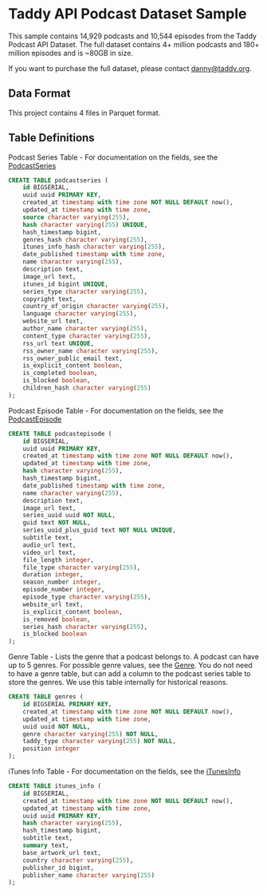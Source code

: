 # Taddy API Podcast Dataset Sample

This sample contains 14,929 podcasts and 10,544 episodes from the Taddy Podcast API Dataset. The full dataset contains 4+ million podcasts and 180+ million episodes and is ~80GB in size.

If you want to purchase the full dataset, please contact [danny@taddy.org](mailto:danny@taddy.org).

## Data Format

This project contains 4 files in Parquet format.

## Table Definitions

Podcast Series Table - For documentation on the fields, see the [PodcastSeries](https://taddy.org/developers/podcast-api/podcastseries)

```sql
CREATE TABLE podcastseries (
    id BIGSERIAL,
    uuid uuid PRIMARY KEY,
    created_at timestamp with time zone NOT NULL DEFAULT now(),
    updated_at timestamp with time zone,
    source character varying(255),
    hash character varying(255) UNIQUE,
    hash_timestamp bigint,
    genres_hash character varying(255),
    itunes_info_hash character varying(255),
    date_published timestamp with time zone,
    name character varying(255),
    description text,
    image_url text,
    itunes_id bigint UNIQUE,
    series_type character varying(255),
    copyright text,
    country_of_origin character varying(255),
    language character varying(255),
    website_url text,
    author_name character varying(255),
    content_type character varying(255),
    rss_url text UNIQUE,
    rss_owner_name character varying(255),
    rss_owner_public_email text,
    is_explicit_content boolean,
    is_completed boolean,
    is_blocked boolean,
    children_hash character varying(255)
);
```

Podcast Episode Table - For documentation on the fields, see the [PodcastEpisode](https://taddy.org/developers/podcast-api/podcastepisode)

```sql
CREATE TABLE podcastepisode (
    id BIGSERIAL,
    uuid uuid PRIMARY KEY,
    created_at timestamp with time zone NOT NULL DEFAULT now(),
    updated_at timestamp with time zone,
    hash character varying(255),
    hash_timestamp bigint,
    date_published timestamp with time zone,
    name character varying(255),
    description text,
    image_url text,
    series_uuid uuid NOT NULL,
    guid text NOT NULL,
    series_uuid_plus_guid text NOT NULL UNIQUE,
    subtitle text,
    audio_url text,
    video_url text,
    file_length integer,
    file_type character varying(255),
    duration integer,
    season_number integer,
    episode_number integer,
    episode_type character varying(255),
    website_url text,
    is_explicit_content boolean,
    is_removed boolean,
    series_hash character varying(255),
    is_blocked boolean
);
```

Genre Table - Lists the genre that a podcast belongs to. A podcast can have up to 5 genres. For possible genre values, see the [Genre](https://taddy.org/developers/podcast-api/genre). You do not need to have a genre table, but can add a column to the podcast series table to store the genres. We use this table internally for historical reasons.

```sql
CREATE TABLE genres (
    id BIGSERIAL PRIMARY KEY,
    created_at timestamp with time zone NOT NULL DEFAULT now(),
    updated_at timestamp with time zone,
    uuid uuid NOT NULL,
    genre character varying(255) NOT NULL,
    taddy_type character varying(255) NOT NULL,
    position integer
);
```

iTunes Info Table -  For documentation on the fields, see the [iTunesInfo](https://taddy.org/developers/podcast-api/itunesinfo)

```sql
CREATE TABLE itunes_info (
    id BIGSERIAL,
    created_at timestamp with time zone NOT NULL DEFAULT now(),
    updated_at timestamp with time zone,
    uuid uuid PRIMARY KEY,
    hash character varying(255),
    hash_timestamp bigint,
    subtitle text,
    summary text,
    base_artwork_url text,
    country character varying(255),
    publisher_id bigint,
    publisher_name character varying(255)
);
```